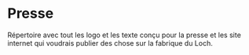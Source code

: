 # Presse
Répertoire avec tout les logo et les texte conçu pour la presse et les site internet qui voudrais publier des chose sur la fabrique du Loch. 
